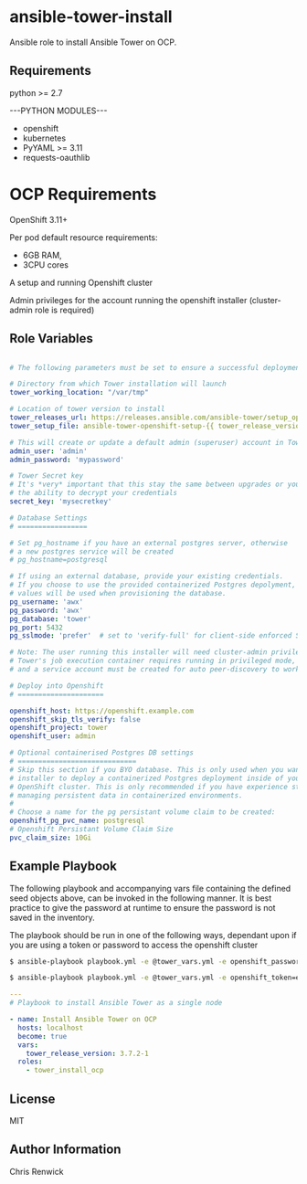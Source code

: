 # ansible-tower-install

Ansible role to install Ansible Tower on OCP.

## Requirements

python >= 2.7

---PYTHON MODULES---
* openshift
* kubernetes
* PyYAML >= 3.11
* requests-oauthlib

# OCP Requirements
OpenShift 3.11+

Per pod default resource requirements:
* 6GB RAM,
* 3CPU cores

A setup and running Openshift cluster

Admin privileges for the account running the openshift installer (cluster-admin role is required)

## Role Variables

```yaml

# The following parameters must be set to ensure a successful deployment

# Directory from which Tower installation will launch
tower_working_location: "/var/tmp"

# Location of tower version to install
tower_releases_url: https://releases.ansible.com/ansible-tower/setup_openshift/
tower_setup_file: ansible-tower-openshift-setup-{{ tower_release_version }}.tar.gz

# This will create or update a default admin (superuser) account in Tower
admin_user: 'admin'
admin_password: 'mypassword'

# Tower Secret key
# It's *very* important that this stay the same between upgrades or you will lose
# the ability to decrypt your credentials
secret_key: 'mysecretkey'

# Database Settings
# =================

# Set pg_hostname if you have an external postgres server, otherwise
# a new postgres service will be created
# pg_hostname=postgresql

# If using an external database, provide your existing credentials.
# If you choose to use the provided containerized Postgres depolyment, these
# values will be used when provisioning the database.
pg_username: 'awx'
pg_password: 'awx'
pg_database: 'tower'
pg_port: 5432
pg_sslmode: 'prefer'  # set to 'verify-full' for client-side enforced SSL

# Note: The user running this installer will need cluster-admin privileges.
# Tower's job execution container requires running in privileged mode,
# and a service account must be created for auto peer-discovery to work.

# Deploy into Openshift
# =====================

openshift_host: https://openshift.example.com
openshift_skip_tls_verify: false
openshift_project: tower
openshift_user: admin

# Optional containerised Postgres DB settings
# =============================
# Skip this section if you BYO database. This is only used when you want the
# installer to deploy a containerized Postgres deployment inside of your
# OpenShift cluster. This is only recommended if you have experience storing and
# managing persistent data in containerized environments.
#
# Choose a name for the pg persistant volume claim to be created:
openshift_pg_pvc_name: postgresql
# Openshift Persistant Volume Claim Size
pvc_claim_size: 10Gi

```

## Example Playbook

The following playbook and accompanying vars file containing the defined seed objects above, can be invoked in the following manner. It is best practice to give the password at runtime to ensure the password is not saved in the inventory.

The playbook should be run in one of the following ways, dependant upon if you are using a token or password to access the openshift cluster
```sh
$ ansible-playbook playbook.yml -e @tower_vars.yml -e openshift_password=password
```
```sh
$ ansible-playbook playbook.yml -e @tower_vars.yml -e openshift_token=example-token
```

```yaml
---
# Playbook to install Ansible Tower as a single node

- name: Install Ansible Tower on OCP
  hosts: localhost
  become: true
  vars:
    tower_release_version: 3.7.2-1
  roles:
    - tower_install_ocp
```

## License

MIT

## Author Information

Chris Renwick
